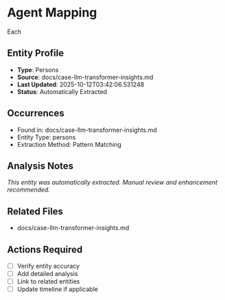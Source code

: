 # Agent Mapping
Each

## Entity Profile
- **Type**: Persons
- **Source**: docs/case-llm-transformer-insights.md
- **Last Updated**: 2025-10-12T03:42:06.531248
- **Status**: Automatically Extracted

## Occurrences
- Found in: docs/case-llm-transformer-insights.md
- Entity Type: persons
- Extraction Method: Pattern Matching

## Analysis Notes
*This entity was automatically extracted. Manual review and enhancement recommended.*

## Related Files
- docs/case-llm-transformer-insights.md

## Actions Required
- [ ] Verify entity accuracy
- [ ] Add detailed analysis
- [ ] Link to related entities
- [ ] Update timeline if applicable
